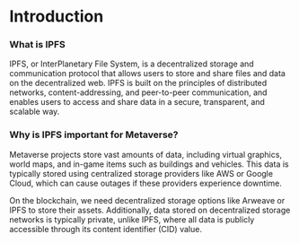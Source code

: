 # Introduction

### What is IPFS

IPFS, or InterPlanetary File System, is a decentralized storage and communication protocol that allows users to store and share files and data on the decentralized web. IPFS is built on the principles of distributed networks, content-addressing, and peer-to-peer communication, and enables users to access and share data in a secure, transparent, and scalable way.

### Why is IPFS important for Metaverse?

Metaverse projects store vast amounts of data, including virtual graphics, world maps, and in-game items such as buildings and vehicles. This data is typically stored using centralized storage providers like AWS or Google Cloud, which can cause outages if these providers experience downtime.

On the blockchain, we need decentralized storage options like Arweave or IPFS to store their assets. Additionally, data stored on decentralized storage networks is typically private, unlike IPFS, where all data is publicly accessible through its content identifier (CID) value.
